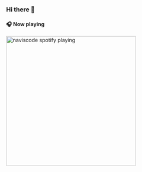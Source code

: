 ### Hi there 👋

<!--
**armandosg/armandosg** is a ✨ _special_ ✨ repository because its `README.md` (this file) appears on your GitHub profile.

Here are some ideas to get you started:

- 🔭 I’m currently working on ...
- 🌱 I’m currently learning ...
- 👯 I’m looking to collaborate on ...
- 🤔 I’m looking for help with ...
- 💬 Ask me about ...
- 📫 How to reach me: ...
- 😄 Pronouns: ...
- ⚡ Fun fact: ...
-->

#### 🎧 Now playing
[<img src="https://spotify-theta.vercel.app/api/spotify" alt="naviscode spotify playing" width="350" />](https://open.spotify.com/user/12134399548)